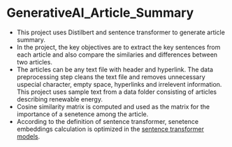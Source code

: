# GenerativeAI_Article_Summary
* This project uses Distilbert and sentence transformer to generate article summary.
* In the project, the key objectives are to extract the key sentences from each article and also compare the similaries and differences between two articles.
* The articles can be any text file with header and hyperlink. The data preprocessing step cleans the text file and removes unnecessary uspecial character, empty space, hyperlinks and irrelevent information. This project uses sample text from a data folder consisting of articles describing renewable energy.
* Cosine similarity matrix is computed and used as the matrix for the importance of a senetence among the article.
* According to the definition of sentence transformer, senetence embeddings calculation is optimized in the [sentence transformer models](https://huggingface.co/sentence-transformers/msmarco-distilbert-base-tas-b).
  
